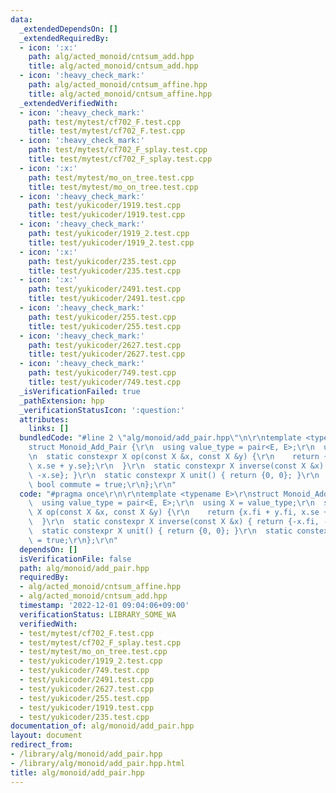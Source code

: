```yaml
---
data:
  _extendedDependsOn: []
  _extendedRequiredBy:
  - icon: ':x:'
    path: alg/acted_monoid/cntsum_add.hpp
    title: alg/acted_monoid/cntsum_add.hpp
  - icon: ':heavy_check_mark:'
    path: alg/acted_monoid/cntsum_affine.hpp
    title: alg/acted_monoid/cntsum_affine.hpp
  _extendedVerifiedWith:
  - icon: ':heavy_check_mark:'
    path: test/mytest/cf702_F.test.cpp
    title: test/mytest/cf702_F.test.cpp
  - icon: ':heavy_check_mark:'
    path: test/mytest/cf702_F_splay.test.cpp
    title: test/mytest/cf702_F_splay.test.cpp
  - icon: ':x:'
    path: test/mytest/mo_on_tree.test.cpp
    title: test/mytest/mo_on_tree.test.cpp
  - icon: ':heavy_check_mark:'
    path: test/yukicoder/1919.test.cpp
    title: test/yukicoder/1919.test.cpp
  - icon: ':heavy_check_mark:'
    path: test/yukicoder/1919_2.test.cpp
    title: test/yukicoder/1919_2.test.cpp
  - icon: ':x:'
    path: test/yukicoder/235.test.cpp
    title: test/yukicoder/235.test.cpp
  - icon: ':x:'
    path: test/yukicoder/2491.test.cpp
    title: test/yukicoder/2491.test.cpp
  - icon: ':heavy_check_mark:'
    path: test/yukicoder/255.test.cpp
    title: test/yukicoder/255.test.cpp
  - icon: ':heavy_check_mark:'
    path: test/yukicoder/2627.test.cpp
    title: test/yukicoder/2627.test.cpp
  - icon: ':heavy_check_mark:'
    path: test/yukicoder/749.test.cpp
    title: test/yukicoder/749.test.cpp
  _isVerificationFailed: true
  _pathExtension: hpp
  _verificationStatusIcon: ':question:'
  attributes:
    links: []
  bundledCode: "#line 2 \"alg/monoid/add_pair.hpp\"\n\r\ntemplate <typename E>\r\n\
    struct Monoid_Add_Pair {\r\n  using value_type = pair<E, E>;\r\n  using X = value_type;\r\
    \n  static constexpr X op(const X &x, const X &y) {\r\n    return {x.fi + y.fi,\
    \ x.se + y.se};\r\n  }\r\n  static constexpr X inverse(const X &x) { return {-x.fi,\
    \ -x.se}; }\r\n  static constexpr X unit() { return {0, 0}; }\r\n  static constexpr\
    \ bool commute = true;\r\n};\r\n"
  code: "#pragma once\r\n\r\ntemplate <typename E>\r\nstruct Monoid_Add_Pair {\r\n\
    \  using value_type = pair<E, E>;\r\n  using X = value_type;\r\n  static constexpr\
    \ X op(const X &x, const X &y) {\r\n    return {x.fi + y.fi, x.se + y.se};\r\n\
    \  }\r\n  static constexpr X inverse(const X &x) { return {-x.fi, -x.se}; }\r\n\
    \  static constexpr X unit() { return {0, 0}; }\r\n  static constexpr bool commute\
    \ = true;\r\n};\r\n"
  dependsOn: []
  isVerificationFile: false
  path: alg/monoid/add_pair.hpp
  requiredBy:
  - alg/acted_monoid/cntsum_affine.hpp
  - alg/acted_monoid/cntsum_add.hpp
  timestamp: '2022-12-01 09:04:06+09:00'
  verificationStatus: LIBRARY_SOME_WA
  verifiedWith:
  - test/mytest/cf702_F.test.cpp
  - test/mytest/cf702_F_splay.test.cpp
  - test/mytest/mo_on_tree.test.cpp
  - test/yukicoder/1919_2.test.cpp
  - test/yukicoder/749.test.cpp
  - test/yukicoder/2491.test.cpp
  - test/yukicoder/2627.test.cpp
  - test/yukicoder/255.test.cpp
  - test/yukicoder/1919.test.cpp
  - test/yukicoder/235.test.cpp
documentation_of: alg/monoid/add_pair.hpp
layout: document
redirect_from:
- /library/alg/monoid/add_pair.hpp
- /library/alg/monoid/add_pair.hpp.html
title: alg/monoid/add_pair.hpp
---
```

